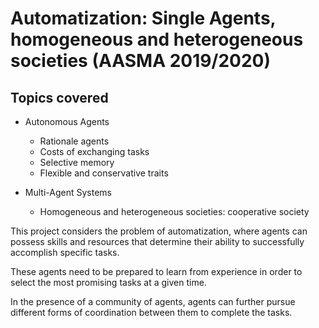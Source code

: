 # Automatization: Single Agents, homogeneous and heterogeneous societies (AASMA 2019/2020)

## Topics covered
* Autonomous Agents
    * Rationale agents
    * Costs of exchanging tasks
    * Selective memory
    * Flexible and conservative traits

* Multi-Agent Systems
    * Homogeneous and heterogeneous societies: cooperative society


This project considers the problem of automatization, where agents can possess skills and resources that determine their ability to successfully accomplish specific tasks.

These agents need to be prepared to learn from experience in order to select the most promising tasks at a given time.

In the presence of a community of agents, agents can further pursue different forms of coordination between them to complete the tasks.